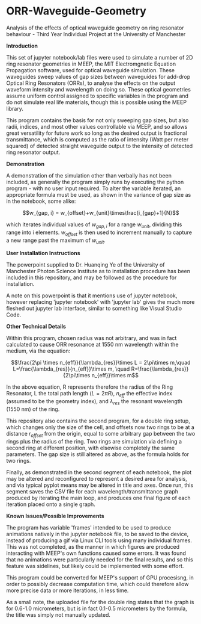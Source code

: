 # ORR-Waveguide-Geometry
Analysis of the effects of optical waveguide geometry on ring resonator behaviour - Third Year Individual Project at the University of Manchester

**Introduction**

This set of jupyter notebook/lab files were used to simulate a number of 2D ring resonator geometries in MEEP, the MIT Electromgnetic Equation Propagation software, used for optical waveguide simulation. These waveguides sweep values of gap sizes between waveguides for add-drop Optical Ring Resonators (ORRs), to analyse the effects on the output waveform intensity and wavelength on doing so. These optical geometries assume uniform control assigned to specific variables in the program and do not simulate real life materials, though this is possible using the MEEP library. 

This program contains the basis for not only sweeping gap sizes, but also radii, indices, and most other values controllable via MEEP, and so allows great versatility for future work so long as the desired output is fractional transmittance, which is computed as the ratio of intensity (Watt per meter squared) of detected straight waveguide output to the intensity of detected ring resonator output. 

**Demonstration**

A demonstration of the simulation other than verbally has not been included, as generally the program simply runs by executing the python program - with no user input required. To alter the variable iterated, an appropriate formula must be used, as shown in the variance of gap size as in the notebook, some alike:

$$w_{gap, i} = w_{offset}+w_{unit}\times\frac{i_{gap}+1}{N}$$

which iterates individual values of $w_{gap, i}$ for a range $w_{unit}$, dividing this range into i elements. $w_{offset}$ is then used to increment manually to capture a new range past the maximum of $w_{unit}$.

**User Installation Instructions**

The powerpoint supplied to Dr. Huanqing Ye of the University of Manchester Photon Science Institute as to installation procedure has been included in this repository, and may be followed as the procedure for installation.

A note on this powerpoint is that it mentions use of jupyter notebook, however replacing 'jupyter notebook' with 'jupyter lab' gives the much more fleshed out jupyter lab interface, similar to something like Visual Studio Code.

**Other Technical Details**

Within this program, chosen radius was not arbitrary, and was in fact calculated to cause ORR resonance at 1550 nm wavelength within the medium, via the equation:

$$\frac{2\pi \times n_{eff}}{\lambda_{res}}\times L = 2\pi\times m,\quad L=\frac{\lambda_{res}}{n_{eff}}\times m, \quad R=\frac{\lambda_{res}}{2\pi\times n_{eff}}\times m$$

In the above equation, R represents therefore the radius of the Ring Resonator, L the total path length ($L=2\pi R$), $n_{eff}$ the effective index (assumed to be the geometry index), and $\lambda_{res}$ the resonant wavelength (1550 nm) of the ring.

This repository also contains the second program, for a double ring setup, which changes only the size of the cell, and offsets now two rings to be at a distance $r_{offset}$ from the origin, equal to some arbitrary gap between the two rings plus the radius of the ring. Two rings are simulation via defining a second ring at different position, with elsewise completely the same parameters. The gap size is still altered as above, as the formula holds for two rings. 

Finally, as demonstrated in the second segment of each notebook, the plot may be altered and reconfigured to represent a desired area for analysis, and via typical pyplot means may be altered in title and axes. Once run, this segment saves the CSV file for each wavelength/transmittance graph produced by iterating the main loop, and produces one final figure of each iteration placed onto a single graph.

**Known Issues/Possible Improvements**

The program has variable 'frames' intended to be used to produce animations natively in the jupyter notebook file, to be saved to the device, instead of producing a gif via Linux CLI tools using many individual frames. This was not completed, as the manner in which figures are produced interacting with MEEP's own functions caused some errors. It was found that no animations were particularly needed for the final results, and so this feature was sidelines, but likely could be implemented with some effort. 

This program could be converted for MEEP's support of GPU procesisng, in order to possibly decrease computation time, which could therefore allow more precise data or more iterations, in less time.

As a small note, the uploaded file for the double ring states that the graph is for 0.6-1.0 micrometers, but is in fact 0.1-0.5 micrometers by the formula, the title was simply not manually updated.

